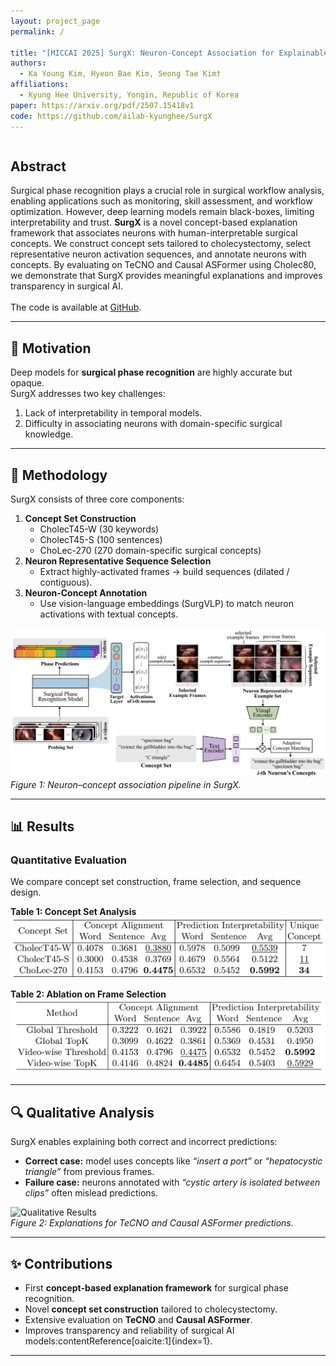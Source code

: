 ```yaml
---
layout: project_page
permalink: /

title: "[MICCAI 2025] SurgX: Neuron-Concept Association for Explainable Surgical Phase Recognition"
authors:
  - Ka Young Kim, Hyeon Bae Kim, Seong Tae Kim†
affiliations:
  - Kyung Hee University, Yongin, Republic of Korea
paper: https://arxiv.org/pdf/2507.15418v1
code: https://github.com/ailab-kyunghee/SurgX
---
```


<!-- Abstract -->
<div class="columns is-centered has-text-centered">
  <div class="column is-four-fifths">
    <h2>Abstract</h2>
    <div class="content has-text-justified">
      Surgical phase recognition plays a crucial role in surgical workflow analysis, enabling applications such as monitoring, skill assessment, and workflow optimization. However, deep learning models remain black-boxes, limiting interpretability and trust. 
      <b>SurgX</b> is a novel concept-based explanation framework that associates neurons with human-interpretable surgical concepts. We construct concept sets tailored to cholecystectomy, select representative neuron activation sequences, and annotate neurons with concepts. 
      By evaluating on TeCNO and Causal ASFormer using Cholec80, we demonstrate that SurgX provides meaningful explanations and improves transparency in surgical AI.  
      <br><br>
      The code is available at <a href="https://github.com/ailab-kyunghee/SurgX" target="_blank">GitHub</a>.
    </div>
  </div>
</div>

---

## 🚀 Motivation
Deep models for **surgical phase recognition** are highly accurate but opaque.  
SurgX addresses two key challenges:
1. Lack of interpretability in temporal models.  
2. Difficulty in associating neurons with domain-specific surgical knowledge.

---

## 🧩 Methodology
SurgX consists of three core components:
1. **Concept Set Construction**  
   - CholecT45-W (30 keywords)  
   - CholecT45-S (100 sentences)  
   - ChoLec-270 (270 domain-specific surgical concepts)  
2. **Neuron Representative Sequence Selection**  
   - Extract highly-activated frames → build sequences (dilated / contiguous).  
3. **Neuron-Concept Annotation**  
   - Use vision-language embeddings (SurgVLP) to match neuron activations with textual concepts.  

![Method Overview](/static/image/surgx_method.png)  
*Figure 1: Neuron–concept association pipeline in SurgX.*

---

## 📊 Results

### Quantitative Evaluation
We compare concept set construction, frame selection, and sequence design.

**Table 1: Concept Set Analysis**  
![Table 1](/static/image/table1.png)

**Table 2: Ablation on Frame Selection**  
![Table 2](/static/image/table2.png)

---

## 🔍 Qualitative Analysis
SurgX enables explaining both correct and incorrect predictions:

- **Correct case:** model uses concepts like *“insert a port”* or *“hepatocystic triangle”* from previous frames.  
- **Failure case:** neurons annotated with *“cystic artery is isolated between clips”* often mislead predictions.  

![Qualitative Results](/static/image/surgx_qualitative.png)  
*Figure 2: Explanations for TeCNO and Causal ASFormer predictions.*

---

## ✨ Contributions
- First **concept-based explanation framework** for surgical phase recognition.  
- Novel **concept set construction** tailored to cholecystectomy.  
- Extensive evaluation on **TeCNO** and **Causal ASFormer**.  
- Improves transparency and reliability of surgical AI models:contentReference[oaicite:1]{index=1}.

---

